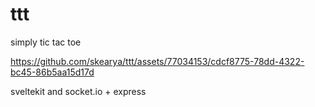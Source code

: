 # ttt

simply tic tac toe

https://github.com/skearya/ttt/assets/77034153/cdcf8775-78dd-4322-bc45-86b5aa15d17d

sveltekit and socket.io + express
